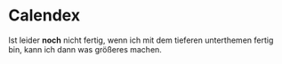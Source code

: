 # Calendex


Ist leider **noch** nicht fertig, wenn ich mit dem tieferen unterthemen fertig bin, kann ich dann was größeres machen.
